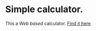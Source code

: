   # **Simple calculator.**
This a *Web based* calculator. 
[Find it here](https://thegeekfirst.github.io/thegeekfirst.io/calculator/)
